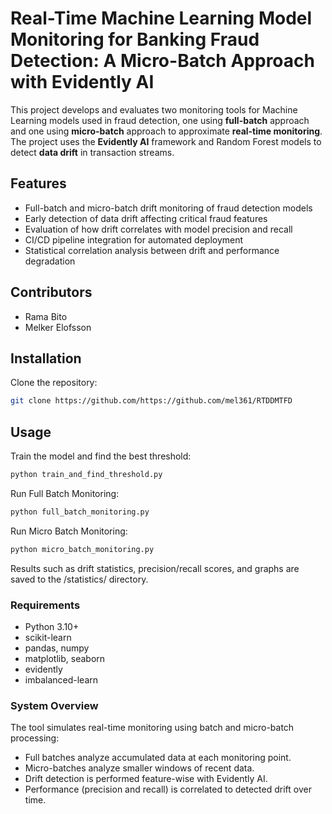 # Real-Time Machine Learning Model Monitoring for Banking Fraud Detection: A Micro-Batch Approach with Evidently AI
This project develops and evaluates two monitoring tools for Machine Learning models used in fraud detection, one using **full-batch** approach and one using **micro-batch** approach to approximate **real-time monitoring**.  
The project uses the **Evidently AI** framework and Random Forest models to detect **data drift** in transaction streams.

## Features
- Full-batch and micro-batch drift monitoring of fraud detection models
- Early detection of data drift affecting critical fraud features
- Evaluation of how drift correlates with model precision and recall
- CI/CD pipeline integration for automated deployment
- Statistical correlation analysis between drift and performance degradation

## Contributors
- Rama Bito
- Melker Elofsson

## Installation
Clone the repository:
```bash
git clone https://github.com/https://github.com/mel361/RTDDMTFD
```
## Usage
Train the model and find the best threshold:

```bash
python train_and_find_threshold.py
```
Run Full Batch Monitoring:

```bash
python full_batch_monitoring.py
```
Run Micro Batch Monitoring:

```bash
python micro_batch_monitoring.py
```
Results such as drift statistics, precision/recall scores, and graphs are saved to the /statistics/ directory.

### Requirements
- Python 3.10+
- scikit-learn
- pandas, numpy
- matplotlib, seaborn
- evidently
- imbalanced-learn

### System Overview
The tool simulates real-time monitoring using batch and micro-batch processing:

- Full batches analyze accumulated data at each monitoring point.
- Micro-batches analyze smaller windows of recent data.
- Drift detection is performed feature-wise with Evidently AI.
- Performance (precision and recall) is correlated to detected drift over time.

